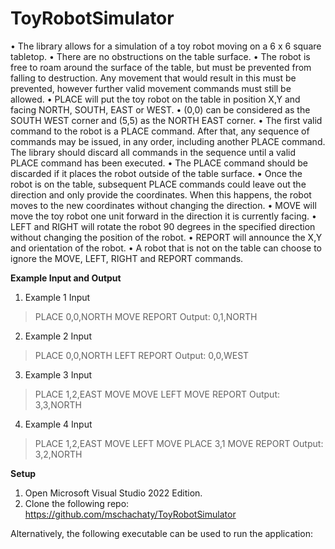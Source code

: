 # ToyRobotSimulator
•	The library allows for a simulation of a toy robot moving on a 6 x 6 square tabletop.
•	There are no obstructions on the table surface.
•	The robot is free to roam around the surface of the table, but must be prevented from falling to destruction. Any movement that would result in this must be prevented, however further valid movement commands must still be allowed.
•	PLACE will put the toy robot on the table in position X,Y and facing NORTH, SOUTH, EAST or WEST.
•	(0,0) can be considered as the SOUTH WEST corner and (5,5) as the NORTH EAST corner.
•	The first valid command to the robot is a PLACE command. After that, any sequence of commands may be issued, in any order, including another PLACE command. The library should discard all commands in the sequence until a valid PLACE command has been executed.
•	The PLACE command should be discarded if it places the robot outside of the table surface.
•	Once the robot is on the table, subsequent PLACE commands could leave out the direction and only provide the coordinates. When this happens, the robot moves to the new coordinates without changing the direction.
•	MOVE will move the toy robot one unit forward in the direction it is currently facing.
•	LEFT and RIGHT will rotate the robot 90 degrees in the specified direction without changing the position of the robot.
•	REPORT will announce the X,Y and orientation of the robot.
•	A robot that is not on the table can choose to ignore the MOVE, LEFT, RIGHT and REPORT commands.

**Example Input and Output**
1.	Example 1 Input
> PLACE 0,0,NORTH
> MOVE
> REPORT
Output: 0,1,NORTH
2.	Example 2 Input
> PLACE 0,0,NORTH
> LEFT
> REPORT
Output: 0,0,WEST
3.	Example 3 Input
> PLACE 1,2,EAST
> MOVE
> MOVE
> LEFT
> MOVE
> REPORT
Output: 3,3,NORTH
4.	Example 4 Input
> PLACE 1,2,EAST
> MOVE
> LEFT
> MOVE
> PLACE 3,1
> MOVE
> REPORT 
Output: 3,2,NORTH  

**Setup**
1.	Open Microsoft Visual Studio 2022 Edition. 
2.	Clone the following repo:
https://github.com/mschachaty/ToyRobotSimulator

Alternatively, the following executable can be used to run the application:

